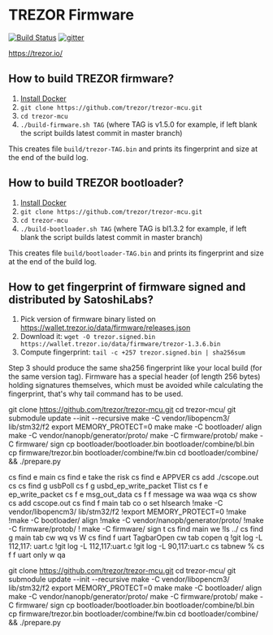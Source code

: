 # TREZOR Firmware

[![Build Status](https://travis-ci.org/trezor/trezor-mcu.svg?branch=master)](https://travis-ci.org/trezor/trezor-mcu) [![gitter](https://badges.gitter.im/trezor/community.svg)](https://gitter.im/trezor/community)

https://trezor.io/

## How to build TREZOR firmware?

1. <a href="https://docs.docker.com/engine/installation/">Install Docker</a>
2. `git clone https://github.com/trezor/trezor-mcu.git`
3. `cd trezor-mcu`
4. `./build-firmware.sh TAG` (where TAG is v1.5.0 for example, if left blank the script builds latest commit in master branch)

This creates file `build/trezor-TAG.bin` and prints its fingerprint and size at the end of the build log.

## How to build TREZOR bootloader?

1. <a href="https://docs.docker.com/engine/installation/">Install Docker</a>
2. `git clone https://github.com/trezor/trezor-mcu.git`
3. `cd trezor-mcu`
4. `./build-bootloader.sh TAG` (where TAG is bl1.3.2 for example, if left blank the script builds latest commit in master branch)

This creates file `build/bootloader-TAG.bin` and prints its fingerprint and size at the end of the build log.

## How to get fingerprint of firmware signed and distributed by SatoshiLabs?

1. Pick version of firmware binary listed on https://wallet.trezor.io/data/firmware/releases.json
2. Download it: `wget -O trezor.signed.bin https://wallet.trezor.io/data/firmware/trezor-1.3.6.bin`
3. Compute fingerprint: `tail -c +257 trezor.signed.bin | sha256sum`

Step 3 should produce the same sha256 fingerprint like your local build (for the same version tag). Firmware has a special header (of length 256 bytes) holding signatures themselves, which must be avoided while calculating the fingerprint, that's why tail command has to be used.

git clone https://github.com/trezor/trezor-mcu.git
cd trezor-mcu/
git submodule update --init --recursive
make -C vendor/libopencm3/ lib/stm32/f2
export MEMORY_PROTECT=0
make
make -C bootloader/ align
make -C vendor/nanopb/generator/proto/
make -C firmware/protob/
make -C firmware/ sign
cp bootloader/bootloader.bin bootloader/combine/bl.bin
cp firmware/trezor.bin bootloader/combine/fw.bin
cd bootloader/combine/ && ./prepare.py


cs find e main
cs find e take the risk
cs find e APPVER
cs add ./cscope.out
cs
cs find g usbPoll
cs f g usbd_ep_write_packet
Tlist
cs f e ep_write_packet
cs f e msg_out_data
cs f f message
wa
waa
wqa
cs show
cs add cscope.out
cs find f main
tab co
o
set hlsearch
!make -C vendor/libopencm3/ lib/stm32/f2
!export MEMORY_PROTECT=0
!make
!make -C bootloader/ align
!make -C vendor/nanopb/generator/proto/
!make -C firmware/protob/
! make -C firmware/ sign
t
cs find main
we
!ls ../
cs find g main
tab cw
wq
vs
W
cs find f uart
TagbarOpen
cw
tab copen
q
!git log -L 112,117: uart.c
!git log -L 112,117:uart.c
!git log -L 90,117:uart.c
cs 
tabnew %
cs f f uart
only
w
qa

git clone https://github.com/trezor/trezor-mcu.git
cd trezor-mcu/
git submodule update --init --recursive
make -C vendor/libopencm3/ lib/stm32/f2
export MEMORY_PROTECT=0
make
make -C bootloader/ align
make -C vendor/nanopb/generator/proto/
make -C firmware/protob/
make -C firmware/ sign
cp bootloader/bootloader.bin bootloader/combine/bl.bin
cp firmware/trezor.bin bootloader/combine/fw.bin
cd bootloader/combine/ && ./prepare.py



